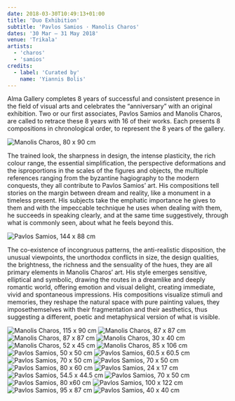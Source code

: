 ```yaml
---
date: 2018-03-30T10:49:13+01:00
title: 'Duo Exhibition'
subtitle: 'Pavlos Samios · Manolis Charos'
dates: '30 Mar – 31 May 2018'
venue: 'Trikala'
artists:
  - 'charos'
  - 'samios'
credits:
  - label: 'Curated by'
    name: 'Yiannis Bolis'
---
```

Alma Gallery completes 8 years of successful and consistent presence in the field of visual arts and celebrates the “anniversary” with an original exhibition. Two or our first associates, Pavlos Samios and Manolis Charos, are called to retrace these 8 years with 16 of their works. Each presents 8 compositions in chronological order, to represent the 8 years of the gallery.

![Manolis Charos, <br>80 x 90 cm](/exhibitions/retrospective-samios-charos/manolis_charos_80x90cm_1280x1124.jpg)

The trained look, the sharpness in design, the intense plasticity, the rich colour range, the essential simplification, the perspective deformations and the isproportions in the scales of the figures and objects, the multiple references ranging from the byzantine hagiography to the modern conquests, they all contribute to Pavlos Samios’ art. His compositions tell stories on the margin between dream and reality, like a monument in a timeless present. His subjects take the emphatic importance he gives to them and with the impeccable technique he uses when dealing with them, he succeeds in speaking clearly, and at the same time suggestively, through what is commonly seen, about what he feels beyond this.

![Pavlos Samios, <br>144 x 88 cm](/exhibitions/retrospective-samios-charos/pavlos_samios_114x88_988x1280.jpg)

The co-existence of incongruous patterns, the anti-realistic disposition, the unusual viewpoints, the unorthodox conflicts in size, the design qualities, the brightness, the richness and the sensuality of the hues, they are all primary elements in Manolis Charos’ art. His style emerges sensitive, elliptical and symbolic, drawing the routes in a dreamlike and deeply romantic world, offering emotion and visual delight, creating immediate, vivid and spontaneous impressions. His compositions visualize stimuli and memories, they reshape the natural space with pure painting values, they imposethemselves with their fragmentation and their aesthetics, thus suggesting a different, poetic and metaphysical version of what is visible.

![Manolis Charos, <br>115 x 90 cm](/exhibitions/retrospective-samios-charos/charos-02_1005x1280.jpg)
![Manolis Charos, <br>87 x 87 cm](/exhibitions/retrospective-samios-charos/manolis_charos_87x87_1280x1209.jpg)
![Manolis Charos, <br>87 x 87 cm](/exhibitions/retrospective-samios-charos/manolis_charos_87x87__1260x1280.jpg)
![Manolis Charos, <br>30 x 40 cm](/exhibitions/retrospective-samios-charos/manolis_charos_30x40cm_1280x950.jpg)
![Manolis Charos, <br>52 x 45 cm](/exhibitions/retrospective-samios-charos/manolis_charos_52x45cm_1083x1280.jpg)
![Manolis Charos, <br>85 x 106 cm](/exhibitions/retrospective-samios-charos/manolis_charos_85x106cm_1280x1000.jpg)
![Pavlos Samios, <br>50 x 50 cm](/exhibitions/retrospective-samios-charos/pavlos_samios_50x50_1280x1277.jpg)
![Pavlos Samios, <br>60.5 x 60.5 cm](/exhibitions/retrospective-samios-charos/pavlos_samios_60.5x60.5cm_1280x1280.jpg)
![Pavlos Samios, <br>70 x 50 cm](/exhibitions/retrospective-samios-charos/pavlos_samios_70x50_990x1280.jpg)
![Pavlos Samios, <br>70 x 50 cm](/exhibitions/retrospective-samios-charos/pavlos_samios_70x50__1280x1046.jpg)
![Pavlos Samios, <br>80 x 60 cm](/exhibitions/retrospective-samios-charos/pavlos_samios_80x60__910x1280.jpg)
![Pavlos Samios, <br>24 x 17 cm](/exhibitions/retrospective-samios-charos/pavlos_samios_24x17_906x1280.jpg)
![Pavlos Samios, <br>54.5 x 44.5 cm](/exhibitions/retrospective-samios-charos/pavlos_samios_54.5x44.5cm_1045x1280.jpg)
![Pavlos Samios, <br>70 x 50 cm](/exhibitions/retrospective-samios-charos/pavlos_samios_70x50_1008x1280.jpg)
![Pavlos Samios, <br>80 x60 cm](/exhibitions/retrospective-samios-charos/pavlos_samios_80x60_913x1280.jpg)
![Pavlos Samios, <br>100 x 122 cm](/exhibitions/retrospective-samios-charos/pavlos_samios_100x122cm_1280x1069.jpg)
![Pavlos Samios, <br>95 x 87 cm](/exhibitions/retrospective-samios-charos/pavlos_samio_95x87cm_1280x1166.jpg)
![Pavlos Samios, <br>40 x 40 cm](/exhibitions/retrospective-samios-charos/pavlos_samios_40x40_1258x1280.jpg)
